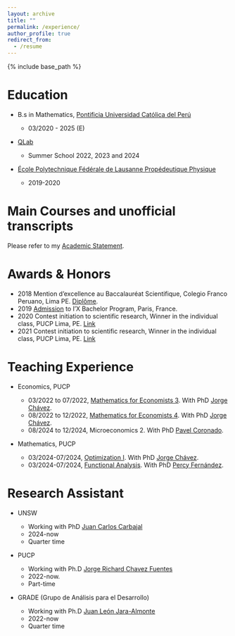 ```yaml
---
layout: archive
title: ""
permalink: /experience/
author_profile: true
redirect_from:
  - /resume
---
```


{% include base_path %}


Education
======

* B.s in Mathematics, [Pontificia Universidad Católica del Perú](https://www.pucp.edu.pe/carrera/matematicas/)
  * 03/2020 - 2025 (E)

* [QLab](https://qlab.pucp.edu.pe/)
  * Summer School 2022, 2023 and 2024 

* [École Polytechnique Fédérale de Lausanne Propédeutique Physique](https://www.epfl.ch/en/)
  * 2019-2020

Main Courses and unofficial transcripts
======

Please refer to my [Academic Statement](https://MarceloGallardoB.github.io/files/academic_statement.pdf).

Awards & Honors
======

* 2018 Mention d’excellence au Baccalauréat Scientifique, Colegio Franco Peruano, Lima PE. [Diplôme](https://MarceloGallardoB.github.io/files/notes_bac.pdf).
* 2019 [Admission](https://MarceloGallardoB.github.io/files/admission_l_X.pdf) to l’X Bachelor Program, Paris, France.
* 2020 Contest initiation to scientific research, Winner in the individual class, PUCP Lima, PE.  <a href="https://facultad.pucp.edu.pe/generales-ciencias/evento/ganadores-del-concurso-proyecto-iniciacion-la-investigacion-2020/" role="button" target="_blank"> Link </a>
* 2021 Contest initiation to scientific research, Winner in the individual class, PUCP Lima, PE. <a href="https://facultad.pucp.edu.pe/generales-ciencias/nota-de-prensa/ganadores-ee-gg-cc-2021/" role="button" target="_blank"> Link </a>

Teaching Experience
======
* Economics, PUCP
  * 03/2022 to 07/2022, [Mathematics for Economists 3](https://drive.google.com/drive/folders/1OYpuLyB-UFUBMWVZcSQYUNy0VU0detU0?usp=sharing). With PhD [Jorge Chávez](https://www.pucp.edu.pe/profesor/jorge-chavez-fuentes).
  * 08/2022 to 12/2022, [Mathematics for Economists 4](https://drive.google.com/drive/folders/1uUf2qqCVaAEA85aDHuXdz7JI3YZ5gqfC?usp=sharing). With PhD [Jorge Chávez](https://www.pucp.edu.pe/profesor/jorge-chavez-fuentes).
  * 08/2024 to 12/2024, Microeconomics 2. With PhD [Pavel Coronado](https://www.pucp.edu.pe/profesor/pavel-coronado-castellanos).

* Mathematics, PUCP
  * 03/2024-07/2024, [Optimization I](https://marcelogallardob.github.io/iop224/). With PhD [Jorge Chávez](https://www.pucp.edu.pe/profesor/jorge-chavez-fuentes).
  * 03/2024-07/2024, [Functional Analysis](https://drive.google.com/drive/folders/1lD99RwfWYUWvziG2Ml_OvDFc_XVVqVlq?usp=sharing). With PhD [Percy Fernández](https://www.pucp.edu.pe/profesor/percy-fernandez-sanchez).

Research Assistant
======

* UNSW
  * Working with PhD [Juan Carlos Carbajal](https://sites.google.com/site/carbajaleconomics/home) 
  * 2024-now
  * Quarter time
    
* PUCP
  * Working with Ph.D [Jorge Richard Chavez Fuentes](https://www.pucp.edu.pe/profesor/jorge-chavez-fuentes)
  * 2022-now.
  * Part-time
    
* GRADE (Grupo de Análisis para el Desarrollo)
  * Working with Ph.D [Juan León Jara-Almonte](https://www.grade.org.pe/investigadores/personal/jleon/)
  * 2022-now
  * Quarter time



